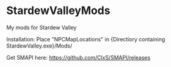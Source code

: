 # StardewValleyMods
My mods for Stardew Valley

Installation:
Place "NPCMapLocations" in {Directiory containing StardewValley.exe}/Mods/

Get SMAPI here:
https://github.com/ClxS/SMAPI/releases
